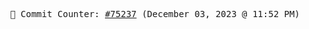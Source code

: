 <p align="center">
    <samp>
        📮 Commit Counter: <a href="https://github.com/Javascript-void0/Javascript-void0/commits/main">#75237</a> (December 03, 2023 @ 11:52 PM)
    </samp>
</p>